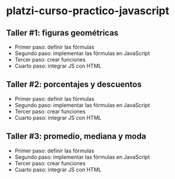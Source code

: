 # platzi-curso-practico-javascript

## Taller #1: figuras geométricas

- Primer paso: definir las fórmulas
- Segundo paso: implementar las fórmulas en JavaScript
- Tercer paso: crear funciones
- Cuarto paso: integrar JS con HTML

## Taller #2: porcentajes y descuentos

- Primer paso: definir las fórmulas
- Segundo paso: implementar las fórmulas en JavaScript
- Tercer paso: crear funciones
- Cuarto paso: integrar JS con HTML

## Taller #3: promedio, mediana y moda

- Primer paso: definir las fórmulas
- Segundo paso: implementar las fórmulas en JavaScript
- Tercer paso: crear funciones
- Cuarto paso: integrar JS con HTML